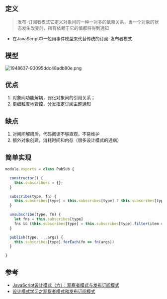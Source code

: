 ## 定义

> 发布-订阅者模式它定义对象间的一种一对多的依赖关系，当一个对象的状态发生改变时，所有依赖于它的值都将得到通知

- 在JavaScript中一般用事件模型来代替传统的订阅-发布者模式

## 模型
![1948637-93095ddc48adb80e.png](https://upload-images.jianshu.io/upload_images/2973087-aa888000b5d66a7b.png?imageMogr2/auto-orient/strip%7CimageView2/2/w/1240)

## 优点
1. 对象间功能解耦，弱化对象间的引用关系；
2. 更细粒度地管控，分发指定订阅主题通知

## 缺点
1. 对间间解耦后，代码阅读不够直观，不易维护
2. 额外对象创建，消耗时间和内存（很多设计模式的通病）


## 简单实现
```javascript
module.exports = class PubSub {

  constructor() {
    this.subscribers = {};
  }

  subscribe(type, fn) {
    this.subscribes[type] = this.subscribes[type] ? this.subscribes[type].push(fn) : [fn]
  }

  unsubscribe(type, fn) {
    let fns = this.subscribes[type]
    fns && (this.subscribes[type] = this.subscribes[type].filter(item => item !== fn))
  }

  publish(type, ...args) {
    this.subscribes[type].forEach(fn => fn(args))
  }

}
```
## 参考

- [JavaScript设计模式（六）：观察者模式与发布订阅模式](https://segmentfault.com/a/1190000019722065)
- [设计模式学习之观察者模式和发布订阅模式](https://www.jianshu.com/p/9f2c8ae57cac)